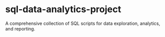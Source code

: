 # sql-data-analytics-project
A comprehensive collection of SQL scripts for data exploration, analytics, and reporting.
